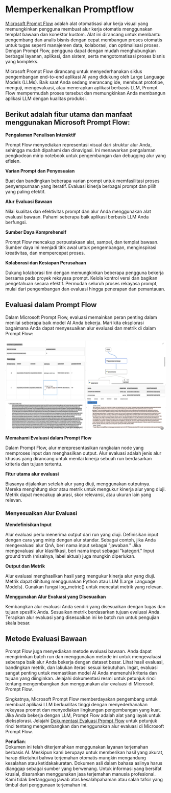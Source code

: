 # **Memperkenalkan Promptflow**

[Microsoft Prompt Flow](https://microsoft.github.io/promptflow/index.html?WT.mc_id=aiml-138114-kinfeylo) adalah alat otomatisasi alur kerja visual yang memungkinkan pengguna membuat alur kerja otomatis menggunakan templat bawaan dan konektor kustom. Alat ini dirancang untuk membantu pengembang dan analis bisnis dengan cepat membangun proses otomatis untuk tugas seperti manajemen data, kolaborasi, dan optimalisasi proses. Dengan Prompt Flow, pengguna dapat dengan mudah menghubungkan berbagai layanan, aplikasi, dan sistem, serta mengotomatisasi proses bisnis yang kompleks.

Microsoft Prompt Flow dirancang untuk menyederhanakan siklus pengembangan end-to-end aplikasi AI yang didukung oleh Large Language Models (LLMs). Baik saat Anda sedang merancang ide, membuat prototipe, menguji, mengevaluasi, atau menerapkan aplikasi berbasis LLM, Prompt Flow mempermudah proses tersebut dan memungkinkan Anda membangun aplikasi LLM dengan kualitas produksi.

## Berikut adalah fitur utama dan manfaat menggunakan Microsoft Prompt Flow:

**Pengalaman Penulisan Interaktif**

Prompt Flow menyediakan representasi visual dari struktur alur Anda, sehingga mudah dipahami dan dinavigasi.
Ini menawarkan pengalaman pengkodean mirip notebook untuk pengembangan dan debugging alur yang efisien.

**Varian Prompt dan Penyesuaian**

Buat dan bandingkan beberapa varian prompt untuk memfasilitasi proses penyempurnaan yang iteratif. Evaluasi kinerja berbagai prompt dan pilih yang paling efektif.

**Alur Evaluasi Bawaan**

Nilai kualitas dan efektivitas prompt dan alur Anda menggunakan alat evaluasi bawaan.
Pahami seberapa baik aplikasi berbasis LLM Anda berfungsi.

**Sumber Daya Komprehensif**

Prompt Flow mencakup perpustakaan alat, sampel, dan templat bawaan. Sumber daya ini menjadi titik awal untuk pengembangan, menginspirasi kreativitas, dan mempercepat proses.

**Kolaborasi dan Kesiapan Perusahaan**

Dukung kolaborasi tim dengan memungkinkan beberapa pengguna bekerja bersama pada proyek rekayasa prompt.
Kelola kontrol versi dan bagikan pengetahuan secara efektif. Permudah seluruh proses rekayasa prompt, mulai dari pengembangan dan evaluasi hingga penerapan dan pemantauan.

## Evaluasi dalam Prompt Flow

Dalam Microsoft Prompt Flow, evaluasi memainkan peran penting dalam menilai seberapa baik model AI Anda bekerja. Mari kita eksplorasi bagaimana Anda dapat menyesuaikan alur evaluasi dan metrik di dalam Prompt Flow:

![PFVizualise](../../../../../translated_images/pfvisualize.93c453890f4088830217fa7308b1a589058ed499bbfff160c85676066b5cbf2d.id.png)

**Memahami Evaluasi dalam Prompt Flow**

Dalam Prompt Flow, alur merepresentasikan rangkaian node yang memproses input dan menghasilkan output. Alur evaluasi adalah jenis alur khusus yang dirancang untuk menilai kinerja sebuah run berdasarkan kriteria dan tujuan tertentu.

**Fitur utama alur evaluasi**

Biasanya dijalankan setelah alur yang diuji, menggunakan outputnya. Mereka menghitung skor atau metrik untuk mengukur kinerja alur yang diuji. Metrik dapat mencakup akurasi, skor relevansi, atau ukuran lain yang relevan.

### Menyesuaikan Alur Evaluasi

**Mendefinisikan Input**

Alur evaluasi perlu menerima output dari run yang diuji. Definisikan input dengan cara yang mirip dengan alur standar.
Sebagai contoh, jika Anda mengevaluasi alur QnA, beri nama input sebagai "jawaban." Jika mengevaluasi alur klasifikasi, beri nama input sebagai "kategori." Input ground truth (misalnya, label aktual) juga mungkin diperlukan.

**Output dan Metrik**

Alur evaluasi menghasilkan hasil yang mengukur kinerja alur yang diuji. Metrik dapat dihitung menggunakan Python atau LLM (Large Language Models). Gunakan fungsi log_metric() untuk mencatat metrik yang relevan.

**Menggunakan Alur Evaluasi yang Disesuaikan**

Kembangkan alur evaluasi Anda sendiri yang disesuaikan dengan tugas dan tujuan spesifik Anda. Sesuaikan metrik berdasarkan tujuan evaluasi Anda.
Terapkan alur evaluasi yang disesuaikan ini ke batch run untuk pengujian skala besar.

## Metode Evaluasi Bawaan

Prompt Flow juga menyediakan metode evaluasi bawaan.
Anda dapat mengirimkan batch run dan menggunakan metode ini untuk mengevaluasi seberapa baik alur Anda bekerja dengan dataset besar.
Lihat hasil evaluasi, bandingkan metrik, dan lakukan iterasi sesuai kebutuhan.
Ingat, evaluasi sangat penting untuk memastikan model AI Anda memenuhi kriteria dan tujuan yang diinginkan. Jelajahi dokumentasi resmi untuk petunjuk rinci tentang mengembangkan dan menggunakan alur evaluasi di Microsoft Prompt Flow.

Singkatnya, Microsoft Prompt Flow memberdayakan pengembang untuk membuat aplikasi LLM berkualitas tinggi dengan menyederhanakan rekayasa prompt dan menyediakan lingkungan pengembangan yang kuat. Jika Anda bekerja dengan LLM, Prompt Flow adalah alat yang layak untuk dieksplorasi. Jelajahi [Dokumentasi Evaluasi Prompt Flow](https://learn.microsoft.com/azure/machine-learning/prompt-flow/how-to-develop-an-evaluation-flow?view=azureml-api-2?WT.mc_id=aiml-138114-kinfeylo) untuk petunjuk rinci tentang mengembangkan dan menggunakan alur evaluasi di Microsoft Prompt Flow.

**Penafian**:  
Dokumen ini telah diterjemahkan menggunakan layanan terjemahan berbasis AI. Meskipun kami berupaya untuk memberikan hasil yang akurat, harap diketahui bahwa terjemahan otomatis mungkin mengandung kesalahan atau ketidakakuratan. Dokumen asli dalam bahasa aslinya harus dianggap sebagai sumber yang berwenang. Untuk informasi yang bersifat krusial, disarankan menggunakan jasa terjemahan manusia profesional. Kami tidak bertanggung jawab atas kesalahpahaman atau salah tafsir yang timbul dari penggunaan terjemahan ini.